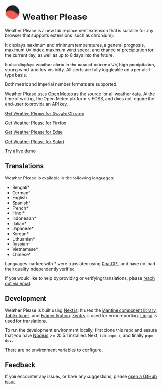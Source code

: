 # <img src="https://raw.githubusercontent.com/ggaidelevicius/weather-please/main/public/favicon.png" alt="Weather Please logo" width="50"> Weather Please

Weather Please is a new tab replacement extension that is suitable for any browser that supports extensions (such as chromium).

It displays maximum and minimum temperatures, a general prognosis, maximum UV index, maximum wind speed, and chance of precipitation for the current day, as well as up to 8 days into the future.

It also displays weather alerts in the case of extreme UV, high precipitation, strong wind, and low visibility. All alerts are fully toggleable on a per alert-type basis.

Both metric and imperial number formats are supported.

Weather Please uses [Open Meteo](https://open-meteo.com/) as the source for all weather data. At the time of writing, the Open Meteo platform is FOSS, and does not require the end-user to provide an API key.

[Get Weather Please for Google Chrome](https://chrome.google.com/webstore/detail/weather-please/pgpheojdhgdjjahjpacijmgenmegnchn)

[Get Weather Please for Firefox](https://addons.mozilla.org/en-US/firefox/addon/weather-please/)

[Get Weather Please for Edge](https://microsoftedge.microsoft.com/addons/detail/weather-please/genbleeffmekfnbkfpgdkdpggamcgflo)

[Get Weather Please for Safari](https://apps.apple.com/au/app/weather-please/id6462968576)

[Try a live demo](https://weather-please.app/)

## Translations

Weather Please is available in the following languages:

- Bengali\*
- German\*
- English
- Spanish\*
- French\*
- Hindi\*
- Indonesian\*
- Italian\*
- Japanese\*
- Korean\*
- Lithuanian\*
- Russian\*
- Vietnamese\*
- Chinese\*

Languages marked with \* were translated using [ChatGPT](https://chat.openai.com/) and have not had their quality independently verified.

If you would like to help by providing or verifying translations, please [reach out via email](mailto:contact@weather-please.app).

## Development

Weather Please is built using [Next.js](https://nextjs.org/). It uses the [Mantine component library](https://mantine.dev/), [Tabler Icons](https://tablericons.com/), and [Framer Motion](https://www.framer.com/motion/). [Sentry](https://sentry.io/) is used for error reporting. [Lingui](https://lingui.dev/) is used for translations.

To run the development environment locally, first clone this repo and ensure that you have [Node.js](https://nodejs.org) >= 20.5.1 installed. Next, run `pnpm i`, and finally `pnpm dev`.

There are no environment variables to configure.

## Feedback

If you encounter any issues, or have any suggestions, please [open a GitHub issue](https://github.com/ggaidelevicius/weather-please/issues).
